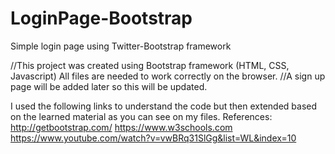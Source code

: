 # LoginPage-Bootstrap
Simple login page using Twitter-Bootstrap framework

//This project was created using Bootstrap framework (HTML, CSS, Javascript)
All files are needed to work correctly on the browser.
//A sign up page will be added later so this will be updated.

I used the following links to understand the code but then extended based on the learned material as you can see on my files.
References:
http://getbootstrap.com/
https://www.w3schools.com
https://www.youtube.com/watch?v=vwBRq31SlGg&list=WL&index=10
